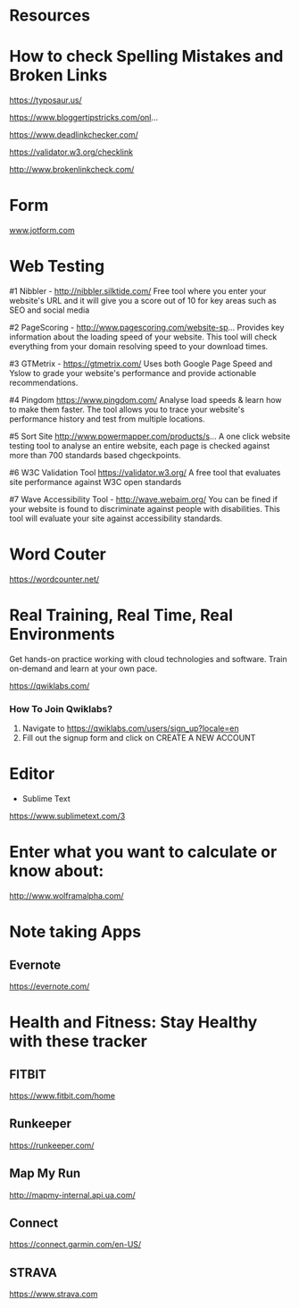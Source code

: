 # Resources

# How to check Spelling Mistakes and Broken Links


https://typosaur.us/

https://www.bloggertipstricks.com/onl...

https://www.deadlinkchecker.com/


https://validator.w3.org/checklink

http://www.brokenlinkcheck.com/


# Form

www.jotform.com

# Web Testing
#1 Nibbler - http://nibbler.silktide.com/
Free tool where you enter your website's URL and it will give you a score out of 10 for key areas such as SEO and social media

#2 PageScoring - http://www.pagescoring.com/website-sp...
Provides key information about the loading speed of your website. This tool will check everything from your domain resolving speed to your download times. 
 
#3 GTMetrix - https://gtmetrix.com/
Uses both Google Page Speed and Yslow to grade your website's performance and provide actionable recommendations. 

#4 Pingdom https://www.pingdom.com/
Analyse load speeds & learn how to make them faster. The tool allows you to trace your website's performance history and test from multiple locations. 

#5 Sort Site http://www.powermapper.com/products/s...
A one click website testing tool to analyse an entire website, each page is checked against more than 700 standards based chgeckpoints. 

#6 W3C Validation Tool https://validator.w3.org/
A free tool that evaluates site performance against W3C open standards

#7 Wave Accessibility Tool - http://wave.webaim.org/
You can be fined if your website is found to discriminate against people with disabilities. This tool will evaluate your site against accessibility standards. 


# Word Couter 

https://wordcounter.net/

# Real Training, Real Time, Real Environments
Get hands-on practice working with cloud technologies and software. Train on-demand and learn at your own pace.

https://qwiklabs.com/

### How To Join Qwiklabs?

1. Navigate to https://qwiklabs.com/users/sign_up?locale=en
2. Fill out the signup form and click on CREATE A NEW ACCOUNT





# Editor
- Sublime Text

https://www.sublimetext.com/3

# Enter what you want to calculate or know about:

  http://www.wolframalpha.com/

# Note taking Apps

## Evernote

https://evernote.com/

# Health and Fitness: Stay Healthy with these tracker

## FITBIT

https://www.fitbit.com/home

## Runkeeper

https://runkeeper.com/

## Map My Run

http://mapmy-internal.api.ua.com/

## Connect

https://connect.garmin.com/en-US/

## STRAVA

https://www.strava.com
